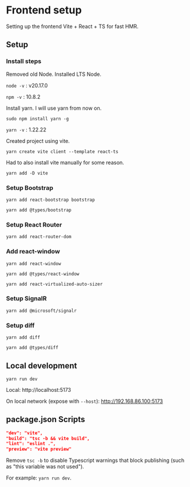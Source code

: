 # Frontend setup

Setting up the frontend Vite + React + TS for fast HMR.

## Setup

### Install steps

Removed old Node. Installed LTS Node.

`node -v` : v20.17.0

`npm -v` : 10.8.2

Install yarn. I will use yarn from now on.

`sudo npm install yarn -g`

`yarn -v` : 1.22.22

Created project using vite.

`yarn create vite client --template react-ts`

Had to also install vite manually for some reason.

`yarn add -D vite`

### Setup Bootstrap

`yarn add react-bootstrap bootstrap`

`yarn add @types/bootstrap`

### Setup React Router

`yarn add react-router-dom`

### Add react-window

`yarn add react-window`

`yarn add @types/react-window`

`yarn add react-virtualized-auto-sizer`

### Setup SignalR

`yarn add @microsoft/signalr`

### Setup diff

`yarn add diff`

`yarn add @types/diff`

## Local development

`yarn run dev`

Local: http://localhost:5173

On local network (expose with `--host`): http://192.168.86.100:5173

## package.json Scripts
```json
"dev": "vite",
"build": "tsc -b && vite build",
"lint": "eslint .",
"preview": "vite preview"
```

Remove `tsc -b` to disable Typescript warnings that block publishing (such as "this variable was not used").

For example: `yarn run dev`.